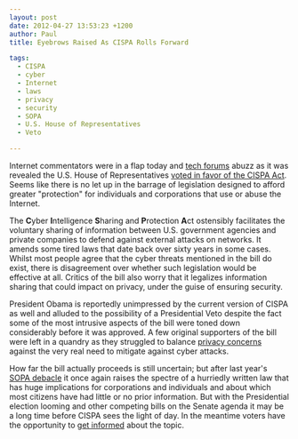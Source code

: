 ```yaml
---
layout: post
date: 2012-04-27 13:53:23 +1200
author: Paul
title: Eyebrows Raised As CISPA Rolls Forward

tags:
  - CISPA
  - cyber
  - Internet
  - laws
  - privacy
  - security
  - SOPA
  - U.S. House of Representatives
  - Veto

---
```


Internet commentators were in a flap today and [tech forums](http://news.ycombinator.com/item?id=3896492) abuzz as it was revealed the U.S. House of Representatives [voted in favor of the CISPA Act](http://news.cnet.com/8301-31921_3-57422567-281/house-approves-cispa-despite-last-minute-push-by-opponents/). Seems like there is no let up in the barrage of legislation designed to afford greater "protection" for individuals and corporations that use or abuse the Internet.

The **C**yber **I**ntelligence **S**haring and **P**rotection **A**ct ostensibly facilitates the voluntary sharing of information between U.S. 
government agencies and private companies 
to defend against external attacks on networks. It amends some tired laws that date back over sixty years in some cases. Whilst most people agree that the cyber threats mentioned in the bill do exist, there is disagreement over whether such legislation would be effective at all. Critics of the bill also worry that it legalizes information sharing that could impact on privacy, under the guise of ensuring security. 

President Obama is reportedly unimpressed by the current version of CISPA as well and alluded to the possibility of a Presidential Veto despite the fact some of the most intrusive aspects of the bill were toned down considerably before it was approved. A few original supporters of the bill were left in a quandry as they struggled to balance [privacy concerns](https://www.eff.org/deeplinks/2012/04/cispa-national-security-and-nsa-ability-read-your-emails) against the very real need to mitigate against cyber attacks.

How far the bill actually proceeds is still uncertain; but after last year's [SOPA debacle](https://iwantmyname.com/blog/2012/01/sopa-blackout.html) it once again raises the spectre of a hurriedly written law that has huge implications for corporations and individuals and about which most citizens have had little or no prior information. But with the Presidential election looming and other competing bills on the Senate agenda it may be a long time before CISPA sees the light of day. In the meantime voters have the opportunity to [get informed](http://paidcontent.org/2012/04/26/faq-what-you-need-to-know-about-fridays-cispa-vote/) about the topic.
